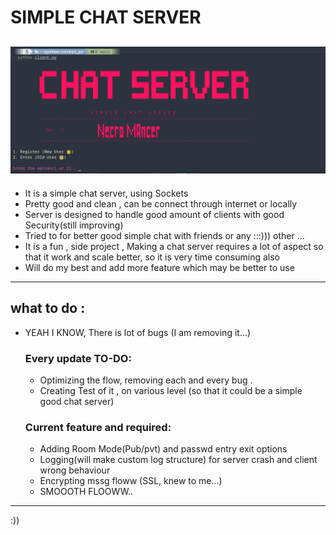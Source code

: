 # SIMPLE CHAT SERVER
![Screenshot of my project's main screen](repo_essentials/show.png)
---
-  It is a simple chat server, using Sockets 
-  Pretty good and clean , can be connect through internet  or locally 
-  Server is designed to handle good amount of clients with good Security(still improving)
-  Tried to for better good simple chat with friends or any :::))) other ...
-  It is a fun , side project ,  Making a chat server requires a lot of  aspect so that it work and scale better, so it is very time consuming also 
-  Will do my best and add more feature which may be better to use 

---

## what to do :
- YEAH I KNOW, There is lot of bugs (I am removing it...) 

  ### Every update TO-DO:
  - Optimizing the flow, removing each and every bug .
  - Creating Test of it , on various level (so that it could be a simple good chat server)

  ### Current feature and required:
  - Adding Room Mode(Pub/pvt) and passwd entry exit options
  - Logging(will make custom log structure) for server crash and  client wrong behaviour
  - Encrypting  mssg floww (SSL, knew to me...)
  - SMOOOTH FLOOWW..
 
---
:))
